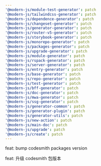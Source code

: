 ```yaml
---
'@modern-js/module-test-generator': patch
'@modern-js/tailwindcss-generator': patch
'@modern-js/dependence-generator': patch
'@modern-js/changeset-generator': patch
'@modern-js/generator-generator': patch
'@modern-js/router-v5-generator': patch
'@modern-js/storybook-generator': patch
'@modern-js/monorepo-generator': patch
'@modern-js/packages-generator': patch
'@modern-js/upgrade-generator': patch
'@modern-js/module-generator': patch
'@modern-js/rspack-generator': patch
'@modern-js/server-generator': patch
'@modern-js/entry-generator': patch
'@modern-js/base-generator': patch
'@modern-js/repo-generator': patch
'@modern-js/test-generator': patch
'@modern-js/bff-generator': patch
'@modern-js/doc-generator': patch
'@modern-js/mwa-generator': patch
'@modern-js/ssg-generator': patch
'@modern-js/generator-common': patch
'@modern-js/generator-plugin': patch
'@modern-js/generator-utils': patch
'@modern-js/new-action': patch
'@modern-js/main-doc': patch
'@modern-js/upgrade': patch
'@modern-js/create': patch
---
```


feat: bump codesmith packages version

feat: 升级 codesmith 包版本
